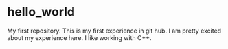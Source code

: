 # hello_world
My first repository.
This is my first experience in git hub. I am pretty excited about my experience here.
I like working with C++. 
